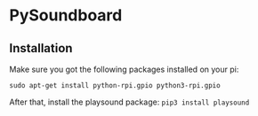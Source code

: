 # PySoundboard
## Installation
Make sure you got the following packages installed on your pi:

`sudo apt-get install python-rpi.gpio python3-rpi.gpio`

After that, install the playsound package:
`pip3 install playsound`